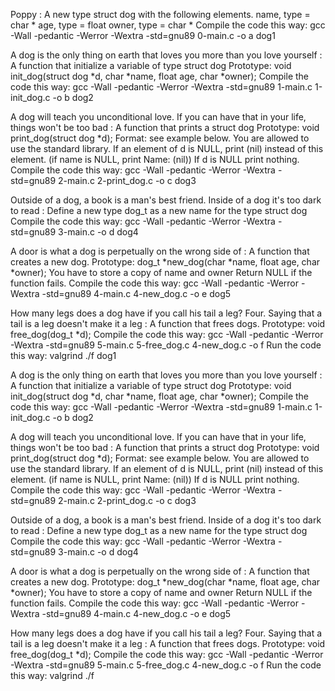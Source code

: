 Poppy : A new type struct dog with the following elements.
name, type = char *
age, type = float
owner, type = char *
Compile the code this way: gcc -Wall -pedantic -Werror -Wextra -std=gnu89 0-main.c -o a
dog1

A dog is the only thing on earth that loves you more than you love yourself : A function that initialize a variable of type struct dog
Prototype: void init_dog(struct dog *d, char *name, float age, char *owner);
Compile the code this way: gcc -Wall -pedantic -Werror -Wextra -std=gnu89 1-main.c 1-init_dog.c -o b
dog2

A dog will teach you unconditional love. If you can have that in your life, things won't be too bad : A function that prints a struct dog
Prototype: void print_dog(struct dog *d);
Format: see example below.
You are allowed to use the standard library.
If an element of d is NULL, print (nil) instead of this element. (if name is NULL, print Name: (nil))
If d is NULL print nothing.
Compile the code this way: gcc -Wall -pedantic -Werror -Wextra -std=gnu89 2-main.c 2-print_dog.c -o c
dog3

Outside of a dog, a book is a man's best friend. Inside of a dog it's too dark to read : Define a new type dog_t as a new name for the type struct dog
Compile the code this way: gcc -Wall -pedantic -Werror -Wextra -std=gnu89 3-main.c -o d
dog4

A door is what a dog is perpetually on the wrong side of : A function that creates a new dog.
Prototype: dog_t *new_dog(char *name, float age, char *owner);
You have to store a copy of name and owner
Return NULL if the function fails.
Compile the code this way: gcc -Wall -pedantic -Werror -Wextra -std=gnu89 4-main.c 4-new_dog.c -o e
dog5

How many legs does a dog have if you call his tail a leg? Four. Saying that a tail is a leg doesn't make it a leg : A function that frees dogs.
Prototype: void free_dog(dog_t *d);
Compile the code this way: gcc -Wall -pedantic -Werror -Wextra -std=gnu89 5-main.c 5-free_dog.c 4-new_dog.c -o f
Run the code this way: valgrind ./f
dog1

A dog is the only thing on earth that loves you more than you love yourself : A function that initialize a variable of type struct dog
Prototype: void init_dog(struct dog *d, char *name, float age, char *owner);
Compile the code this way: gcc -Wall -pedantic -Werror -Wextra -std=gnu89 1-main.c 1-init_dog.c -o b
dog2

A dog will teach you unconditional love. If you can have that in your life, things won't be too bad : A function that prints a struct dog
Prototype: void print_dog(struct dog *d);
Format: see example below.
You are allowed to use the standard library.
If an element of d is NULL, print (nil) instead of this element. (if name is NULL, print Name: (nil))
If d is NULL print nothing.
Compile the code this way: gcc -Wall -pedantic -Werror -Wextra -std=gnu89 2-main.c 2-print_dog.c -o c
dog3

Outside of a dog, a book is a man's best friend. Inside of a dog it's too dark to read : Define a new type dog_t as a new name for the type struct dog
Compile the code this way: gcc -Wall -pedantic -Werror -Wextra -std=gnu89 3-main.c -o d
dog4

A door is what a dog is perpetually on the wrong side of : A function that creates a new dog.
Prototype: dog_t *new_dog(char *name, float age, char *owner);
You have to store a copy of name and owner
Return NULL if the function fails.
Compile the code this way: gcc -Wall -pedantic -Werror -Wextra -std=gnu89 4-main.c 4-new_dog.c -o e
dog5

How many legs does a dog have if you call his tail a leg? Four. Saying that a tail is a leg doesn't make it a leg : A function that frees dogs.
Prototype: void free_dog(dog_t *d);
Compile the code this way: gcc -Wall -pedantic -Werror -Wextra -std=gnu89 5-main.c 5-free_dog.c 4-new_dog.c -o f
Run the code this way: valgrind ./f
